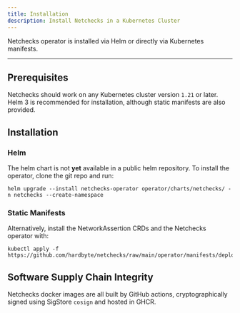 ```yaml
---
title: Installation
description: Install Netchecks in a Kubernetes Cluster 
---
```


Netchecks operator is installed via Helm or directly via Kubernetes manifests.

---

## Prerequisites

Netchecks should work on any Kubernetes cluster version `1.21` or later. Helm 3 is recommended for installation, although static manifests are also provided.


## Installation


### Helm

The helm chart is not **yet** available in a public helm repository. To install the operator, 
clone the git repo and run:

```shell
helm upgrade --install netchecks-operator operator/charts/netchecks/ -n netchecks --create-namespace
```


### Static Manifests

Alternatively, install the NetworkAssertion CRDs and the Netchecks operator with:

```shell
kubectl apply -f https://github.com/hardbyte/netchecks/raw/main/operator/manifests/deploy.yaml
```


## Software Supply Chain Integrity

Netchecks docker images are all built by GitHub actions, cryptographically signed using SigStore `cosign` 
and hosted in GHCR.
